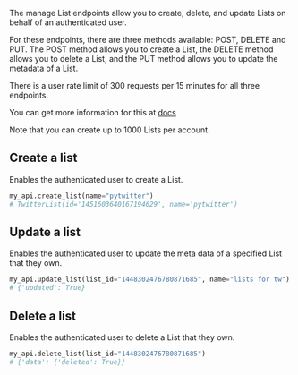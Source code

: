 The manage List endpoints allow you to create, delete, and update Lists on behalf of an authenticated user. 

For these endpoints, there are three methods available: POST, DELETE and PUT. The POST method allows you to create a List, the DELETE method allows you to delete a List, and the PUT method allows you to update the metadata of a List.

There is a user rate limit of 300 requests per 15 minutes for all three endpoints.

You can get more information for this at [docs](https://developer.twitter.com/en/docs/twitter-api/lists/manage-lists/introduction)

Note that you can create up to 1000 Lists per account.

## Create a list

Enables the authenticated user to create a List.

```python
my_api.create_list(name="pytwitter")
# TwitterList(id='1451603640167194629', name='pytwitter')
```

## Update a list

Enables the authenticated user to update the meta data of a specified List that they own.

```python
my_api.update_list(list_id="1448302476780871685", name="lists for tw")
# {'updated': True}
```

## Delete a list

Enables the authenticated user to delete a List that they own.

```python
my_api.delete_list(list_id="1448302476780871685")
# {'data': {'deleted': True}}
```